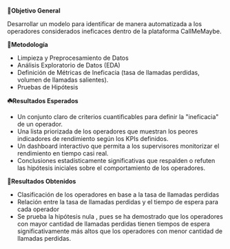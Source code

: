**🎯Objetivo General**

 Desarrollar un modelo para identificar de manera automatizada a los operadores considerados ineficaces dentro de la plataforma CallMeMaybe.

**🧩Metodología**

  - Limpieza y Preprocesamiento de Datos
  - Análisis Exploratorio de Datos (EDA)
  - Definición de Métricas de Ineficacia (tasa de llamadas perdidas, volumen de llamadas salientes).
  - Pruebas de Hipótesis

**☘️Resultados Esperados**

 - Un conjunto claro de criterios cuantificables para definir la "ineficacia" de un operador.
 - Una lista priorizada de los operadores que muestran los peores indicadores de rendimiento según los KPIs definidos.
 - Un dashboard interactivo que permita a los supervisores monitorizar el rendimiento en tiempo casi real.
 - Conclusiones estadísticamente significativas que respalden o refuten las hipótesis iniciales sobre el comportamiento de los operadores.

**📑Resultados Obtenidos**

  - Clasificación de los operadores en base a la tasa de llamadas perdidas
  - Relación entre la tasa de llamadas perdidas y el tiempo de espera para cada operador
  - Se prueba la hipótesis nula , pues se ha demostrado que los operadores con mayor cantidad de llamadas perdidas tienen tiempos de espera significativamente más altos que los operadores con menor cantidad de llamadas perdidas.

